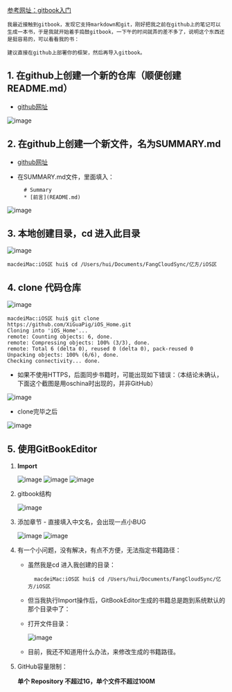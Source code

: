 
[参考网址：gitbook入门](http://www.jianshu.com/p/fa38ef97431d#)

	我最近接触到gitbook，发现它支持markdown和git，刚好把我之前在github上的笔记可以生成一本书，于是我就开始着手捣鼓gitbook，一下午的时间就弄的差不多了，说明这个东西还是挺容易的，可以看看我的书：
	
	建议直接在github上部署你的框架，然后再导入gitbook。

## 1. 在github上创建一个新的仓库（顺便创建README.md）
- [github网址](https://github.com)

![image](images/p0064.png)

## 2. 在github上创建一个新文件，名为SUMMARY.md

- [github网址](https://github.com)

- 在SUMMARY.md文件，里面填入：

		# Summary
		* [前言](README.md)
		
![image](images/p0065.png)

## 3. 本地创建目录，cd 进入此目录
![image](images/p0066.png)

	macdeiMac:iOS区 hui$ cd /Users/hui/Documents/FangCloudSync/亿方/iOS区 
## 4. clone 代码仓库
![image](images/p0070.png)

	macdeiMac:iOS区 hui$ git clone https://github.com/XiGuaPig/iOS_Home.git
	Cloning into 'iOS_Home'...
	remote: Counting objects: 6, done.
	remote: Compressing objects: 100% (3/3), done.
	remote: Total 6 (delta 0), reused 0 (delta 0), pack-reused 0
	Unpacking objects: 100% (6/6), done.
	Checking connectivity... done.

- 如果不使用HTTPS，后面同步书籍时，可能出现如下错误：（本结论未确认，下面这个截图是用oschina时出现的，并非GitHub）

![image](images/p0068.png)

- clone完毕之后

![image](images/p0071.png)

## 5. 使用GitBookEditor
1. **Import**

	![image](images/p0072.png)
	![image](images/p0073.png)
	![image](images/p0074.png)
2. gitbook结构

	![image](images/p0075.png)

3. 添加章节 - 直接填入中文名，会出现一点小BUG

	![image](images/p0076.png)
	![image](images/p0077.png)

6. 有一个小问题，没有解决，有点不方便，无法指定书籍路径：
	- 虽然我是cd 进入我创建的目录：

			macdeiMac:iOS区 hui$ cd /Users/hui/Documents/FangCloudSync/亿方/iOS区 
		
	- 但当我执行Import操作后，GitBookEditor生成的书籍总是跑到系统默认的那个目录中了：
	- 打开文件目录：
	
		![image](images/p0078.png)
		
	- 目前，我还不知道用什么办法，来修改生成的书籍路径。
	
7. GitHub容量限制：

	**单个 Repository 不超过1G，单个文件不超过100M**